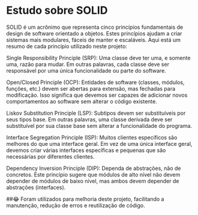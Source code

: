 
# Estudo sobre SOLID

SOLID é um acrônimo que representa cinco princípios fundamentais de design de software orientado a objetos. Estes princípios ajudam a criar sistemas mais modulares, fáceis de manter e escaláveis. Aqui está um resumo de cada princípio utilizado neste projeto:

Single Responsibility Principle (SRP): Uma classe deve ter uma, e somente uma, razão para mudar. Em outras palavras, cada classe deve ser responsável por uma única funcionalidade ou parte do software.

Open/Closed Principle (OCP): Entidades de software (classes, módulos, funções, etc.) devem ser abertas para extensão, mas fechadas para modificação. Isso significa que devemos ser capazes de adicionar novos comportamentos ao software sem alterar o código existente.

Liskov Substitution Principle (LSP): Subtipos devem ser substituíveis por seus tipos base. Em outras palavras, uma classe derivada deve ser substituível por sua classe base sem alterar a funcionalidade do programa.

Interface Segregation Principle (ISP): Muitos clientes específicos são melhores do que uma interface geral. Em vez de uma única interface geral, devemos criar várias interfaces específicas e pequenas que são necessárias por diferentes clientes.

Dependency Inversion Principle (DIP): Dependa de abstrações, não de concretos. Este princípio sugere que módulos de alto nível não devem depender de módulos de baixo nível, mas ambos devem depender de abstrações (interfaces).

##😂 
Foram utilizados para melhoria deste projeto, facilitando a manutenção,  redução de erros e reutilização de código. 
